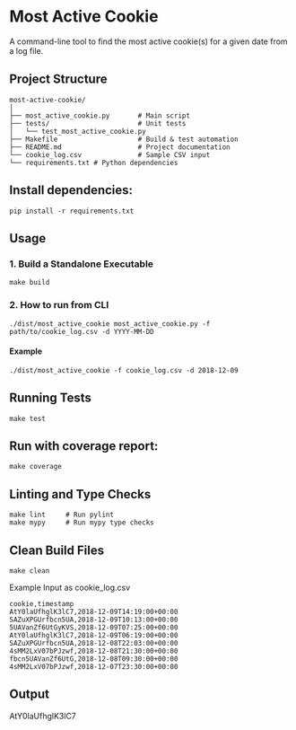 # Most Active Cookie

A command-line tool to find the most active cookie(s) for a given date from a log file.

## Project Structure
```
most-active-cookie/
│
├── most_active_cookie.py       # Main script
├── tests/                      # Unit tests
│   └── test_most_active_cookie.py
├── Makefile                    # Build & test automation
├── README.md                   # Project documentation
└── cookie_log.csv              # Sample CSV input
└── requirements.txt # Python dependencies
```

## Install dependencies:

```
pip install -r requirements.txt
```

## Usage

### 1. Build a Standalone Executable

```
make build
```

### 2. How to run from CLI
```
./dist/most_active_cookie most_active_cookie.py -f path/to/cookie_log.csv -d YYYY-MM-DD

```
#### Example
```
./dist/most_active_cookie -f cookie_log.csv -d 2018-12-09
```

## Running Tests

```
make test
```

## Run with coverage report:

```
make coverage
```

## Linting and Type Checks

```
make lint     # Run pylint
make mypy     # Run mypy type checks
```

## Clean Build Files

```
make clean
```

Example Input as cookie_log.csv
 
```
cookie,timestamp
AtY0laUfhglK3lC7,2018-12-09T14:19:00+00:00
SAZuXPGUrfbcn5UA,2018-12-09T10:13:00+00:00
5UAVanZf6UtGyKVS,2018-12-09T07:25:00+00:00
AtY0laUfhglK3lC7,2018-12-09T06:19:00+00:00
SAZuXPGUrfbcn5UA,2018-12-08T22:03:00+00:00
4sMM2LxV07bPJzwf,2018-12-08T21:30:00+00:00
fbcn5UAVanZf6UtG,2018-12-08T09:30:00+00:00
4sMM2LxV07bPJzwf,2018-12-07T23:30:00+00:00
```

## Output

AtY0laUfhglK3lC7
